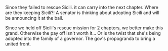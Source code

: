 Since they failed to rescue Sicili. it can carry into the next chapter. Where are they keeping Sicili?!
A senator is thinking about adopting Sicili and will be announcing it at the ball.

Since we held off Sicili's rescue mission for 2 chapters, we better make this grand. Otherwise the pay off isn't worth it... Or is the twist that she's being adopted into the family of a governor. The gov's propogranda to bring a united front. 